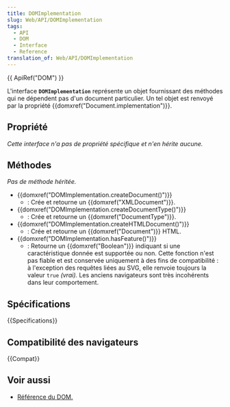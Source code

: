 ```yaml
---
title: DOMImplementation
slug: Web/API/DOMImplementation
tags:
  - API
  - DOM
  - Interface
  - Reference
translation_of: Web/API/DOMImplementation
---
```

{{ ApiRef("DOM") }}

L'interface **`DOMImplementation`** représente un objet fournissant des méthodes qui ne dépendent pas d'un document particulier. Un tel objet est renvoyé par la propriété {{domxref("Document.implementation")}}.

## Propriété

_Cette interface n'a pas de propriété spécifique et n'en hérite aucune._

## Méthodes

_Pas de méthode héritée._

- {{domxref("DOMImplementation.createDocument()")}}
  - : Crée et retourne un {{domxref("XMLDocument")}}.
- {{domxref("DOMImplementation.createDocumentType()")}}
  - : Crée et retourne un {{domxref("DocumentType")}}.
- {{domxref("DOMImplementation.createHTMLDocument()")}}
  - : Crée et retourne un {{domxref("Document")}} HTML.
- {{domxref("DOMImplementation.hasFeature()")}}
  - : Retourne un {{domxref("Boolean")}} indiquant si une caractéristique donnée est supportée ou non. Cette fonction n'est pas fiable et est conservée uniquement à des fins de compatibilité : à l'exception des requêtes liées au SVG, elle renvoie toujours la valeur `true` _(vrai)._ Les anciens navigateurs sont très incohérents dans leur comportement.

## Spécifications

{{Specifications}}

## Compatibilité des navigateurs

{{Compat}}

## Voir aussi

- [Référence du DOM.](/fr/docs/Web/API/Document_Object_Model)
